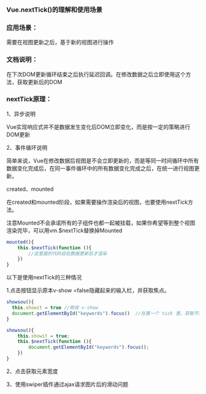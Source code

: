 ### Vue.nextTick()的理解和使用场景

### 应用场景：

需要在视图更新之后，基于新的视图进行操作

### 文档说明：

在下次DOM更新循环结束之后执行延迟回调。在修改数据之后立即使用这个方法，获取更新后的DOM

### nextTick原理：

1、异步说明

Vue实现响应式并不是数据发生变化后DOM立即变化，而是按一定的策略进行DOM更新

2、事件循环说明

简单来说，Vue在修改数据后视图是不会立即更新的，而是等同一时间循环中所有数据变化完成后，在同一事件循环中的所有数据变化完成之后，在统一进行视图更新。

created、mounted

在created和mounted阶段，如果需要操作渲染后的视图，也要使用nextTick方法。

注意Mounted不会承诺所有的子组件也都一起被挂载，如果你希望等到整个视图渲染完毕，可以用vm.$nextTick替换掉Mounted

```js
mounted(){
	this.$nextTick(function (){
		//这里面的代码会在数据更新后才渲染
	})
}
```

以下是使用nextTick的三种情况

1.点击按钮显示原本v-show =false隐藏起来的输入栏，并获取焦点。

```js
showsou(){
  this.showit = true //修改 v-show
  document.getElementById("keywords").focus()  //在第一个 tick 里，获取不到输入框，自然也获取不到焦点
}
```

```js
showsou(){
    this.showit = true;
    this.$nextTick(function (){
        document.getElementById("keywords").focus();
    })
}
```

2、点击获取元素宽度

3、使用swiper插件通过ajax请求图片后的滑动问题

